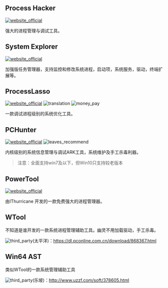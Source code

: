 ## Process Hacker
[![website_official](https://gitbook07.oss-cn-hangzhou.aliyuncs.com/website_official.svg)](http://processhacker.sourceforge.net/)

强大的进程管理与调试工具。

## System Explorer
[![website_official](https://gitbook07.oss-cn-hangzhou.aliyuncs.com/website_official.svg)](http://systemexplorer.net/)

加强版任务管理器，支持监控和修改系统进程，启动项，系统服务，驱动，终端扩展等。

## ProcessLasso
[![website_official](https://gitbook07.oss-cn-hangzhou.aliyuncs.com/website_official.svg)](https://bitsum.com/) ![translation](https://gitbook07.oss-cn-hangzhou.aliyuncs.com/translation.svg) ![money_pay](https://gitbook07.oss-cn-hangzhou.aliyuncs.com/money_pay.svg)

一款调试进程级别的系统优化工具。

## PCHunter
[![website_official](https://gitbook07.oss-cn-hangzhou.aliyuncs.com/website_official.svg)](http://www.xuetr.com/) ![leaves_recommend](https://gitbook07.oss-cn-hangzhou.aliyuncs.com/leaves_rec.svg)

内核级别的系统信息管理与调试ARK工具，系统维护及手工杀毒利器。

> 注意：全面支持win7及以下，但Win10只支持较老版本

## PowerTool
[![website_official](https://gitbook07.oss-cn-hangzhou.aliyuncs.com/website_official.svg)](http://powertool.s601.xrea.com/)

由IThurricane 开发的一款免费强大的进程管理器。

## WTool

不知道是谁开发的一款系统进程管理辅助工具。幽灵不用加载驱动，手工杀毒。

![third_party](https://gitbook07.oss-cn-hangzhou.aliyuncs.com/third_party.svg)(太平洋)：https://dl.pconline.com.cn/download/868367.html

## Win64 AST

类似WTool的一款系统管理辅助工具

![third_party](https://gitbook07.oss-cn-hangzhou.aliyuncs.com/third_party.svg)(乐坡)：http://www.uzzf.com/soft/378605.html
